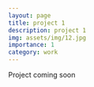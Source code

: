 ```yaml
---
layout: page
title: project 1
description: project 1
img: assets/img/12.jpg
importance: 1
category: work
---
```


Project coming soon